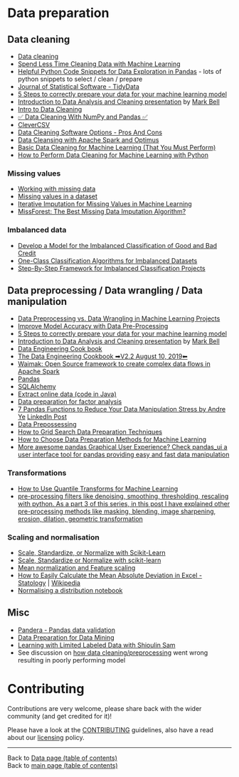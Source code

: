 # Data preparation

## Data cleaning

- [Data cleaning](https://elitedatascience.com/data-cleaning)
- [Spend Less Time Cleaning Data with Machine Learning](https://www.dataversity.net/spend-less-time-cleaning-data-with-machine-learning/#)
- [Helpful Python Code Snippets for Data Exploration in Pandas](https://medium.com/@msalmon00/helpful-python-code-snippets-for-data-exploration-in-pandas-b7c5aed5ecb9) - lots of python snippets to select / clean / prepare
- [Journal of Statistical Software - TidyData](https://www.jstatsoft.org/article/view/v059i10/)
- [5 Steps to correctly prepare your data for your machine learning model](https://towardsdatascience.com/5-steps-to-correctly-prep-your-data-for-your-machine-learning-model-c06c24762b73?gi=6b4a6895ab1)
- [Introduction to Data Analysis and Cleaning presentation](../presentations/data/01-mam-ml-study-group-meetup/Introduction_to_Data_Analysis_and_Cleaning.pdf) by [Mark Bell](http://www.nationalarchives.gov.uk/about/our-research-and-academic-collaboration/our-research-and-people/staff-profiles/mark-bell/)
- [Intro to Data Cleaning](https://media.licdn.com/dms/document/C561FAQFELM5YZM3-Rw/feedshare-document-pdf-analyzed/0?e=1572184800&v=beta&t=9HybdEtMdRqdqA6bJQeN-0sMDrEU8yBZwAvTUTm6dTo)
- [✅ Data Cleaning With NumPy and Pandas ✅](https://www.linkedin.com/posts/asif-bhat_pythonprogramming-python-numpy-activity-6617773953014427648-pOKW)
- [CleverCSV](https://github.com/alan-turing-institute/CleverCSV)
- [Data Cleaning Software Options - Pros And Cons](https://www.pivigo.com/blog?post=Data%20Cleaning%20Software%20Options%20-%20Pros%20And%20Cons)
- [Data Cleansing with Apache Spark and Optimus](https://www.linkedin.com/posts/data-science-central_data-cleansing-with-apache-spark-and-optimus-activity-6606304380595556352-zYFJ)
- [Basic Data Cleaning for Machine Learning (That You Must Perform)](https://machinelearningmastery.com/basic-data-cleaning-for-machine-learning/)
- [How to Perform Data Cleaning for Machine Learning with Python](https://machinelearningmastery.com/basic-data-cleaning-for-machine-learning/)

### Missing values

- [Working with missing data](https://pandas.pydata.org/pandas-docs/stable/user_guide/missing_data.html)
- [Missing values in a dataset](https://www.datasciencecentral.com/profiles/blogs/how-to-treat-missing-values-in-your-data-1)
- [Iterative Imputation for Missing Values in Machine Learning](https://machinelearningmastery.com/iterative-imputation-for-missing-values-in-machine-learning/)
- [MissForest: The Best Missing Data Imputation Algorithm?](https://towardsdatascience.com/missforest-the-best-missing-data-imputation-algorithm-4d01182aed3)

### Imbalanced data

- [Develop a Model for the Imbalanced Classification of Good and Bad Credit](https://machinelearningmastery.com/imbalanced-classification-of-good-and-bad-credit/)
- [One-Class Classification Algorithms for Imbalanced Datasets](https://machinelearningmastery.com/one-class-classification-algorithms/)
- [Step-By-Step Framework for Imbalanced Classification Projects](https://machinelearningmastery.com/framework-for-imbalanced-classification-projects/)

## Data preprocessing / Data wrangling / Data manipulation

- [Data Preprocessing vs. Data Wrangling in Machine Learning Projects](https://www.infoq.com/articles/ml-data-processing)
- [Improve Model Accuracy with Data Pre-Processing](https://machinelearningmastery.com/improve-model-accuracy-with-data-pre-processing/)
- [5 Steps to correctly prepare your data for your machine learning model](https://towardsdatascience.com/5-steps-to-correctly-prep-your-data-for-your-machine-learning-model-c06c24762b73?gi=6b4a6895ab1)
- [Introduction to Data Analysis and Cleaning presentation](../presentations/data/01-mam-ml-study-group-meetup/Introduction_to_Data_Analysis_and_Cleaning.pdf) by [Mark Bell](http://www.nationalarchives.gov.uk/about/our-research-and-academic-collaboration/our-research-and-people/staff-profiles/mark-bell/)
- [Data Engineering Cook book](https://media.licdn.com/dms/document/C561FAQHLSPhPny5ENg/feedshare-document-pdf-analyzed/0?e=1572793200&v=beta&t=AW9YeWaxF4PCcSxN64Lin_BIlbumyHLHnL0gF-jLNto)
- [The Data Engineering Cookbook  ➡V2.2 August 10, 2019⬅](https://www.linkedin.com/posts/asif-bhat_data-engineering-activity-6622229032404652032-THi8)
- [Waimak: Open Source framework to create complex data flows in Apache Spark](https://github.com/CoxAutomotiveDataSolutions/waimak)
- [Pandas](https://lnkd.in/gxSgfuQ)
- [SQLAlchemy](https://lnkd.in/gjvbm7h)
- [Extract online data (code in Java)](https://www.datasciencecentral.com/profiles/blogs/java-coding-sample-to-extract-online-data)
- [Data preparation for factor analysis](https://www.linkedin.com/posts/data-science-central_data-preparation-for-factor-analysis-activity-6608507889915092992-T1Vv)
- [7 Pandas Functions to Reduce Your Data Manipulation Stress by Andre Ye](https://towardsdatascience.com/7-pandas-functions-to-reduce-your-data-manipulation-stress-25981e44cc7d) [LinkedIn Post](https://www.linkedin.com/posts/towards-data-science_7-pandas-functions-to-reduce-your-data-manipulation-activity-6655006784069214208-R9Zn)
- [Data Prepossessing](https://www.linkedin.com/posts/nabihbawazir_datascience-machinelearning-aertificialintellegence-activity-6657362083665018880-2rzc)
- [How to Grid Search Data Preparation Techniques](https://machinelearningmastery.com/grid-search-data-preparation-techniques/)
- [How to Choose Data Preparation Methods for Machine Learning](https://machinelearningmastery.com/choose-data-preparation-methods-for-machine-learning/)
- [More awesome pandas Graphical User Experience? Check pandas_ui a user interface tool for pandas providing easy and fast data manipulation](https://www.linkedin.com/posts/philipvollet_datascience-python-notebook-activity-6729843870093447168-vhfj)

### Transformations

- [How to Use Quantile Transforms for Machine Learning](https://machinelearningmastery.com/quantile-transforms-for-machine-learning/)
- [pre-processing filters like denoising, smoothing, thresholding, rescaling with python. As a part 3 of this series, in this post I have explained other pre-processing methods like masking, blending, image sharpening, erosion, dilation, geometric transformation](https://www.let-the-data-confess.com/image-pre-processing-through-opencv-part-3/)

### Scaling and normalisation

- [Scale, Standardize, or Normalize with Scikit-Learn](https://towardsdatascience.com/scale-standardize-or-normalize-with-scikit-learn-6ccc7d176a02)
- [Scale, Standardize or Normalize with scikit-learn](https://www.kaggle.com/discdiver/guide-to-scaling-and-standardizing)
- [Mean normalization and Feature scaling](https://www.linkedin.com/posts/data-science-central_mean-normalization-and-feature-scaling-activity-6617945072522575872-My8E)
- [How to Easily Calculate the Mean Absolute Deviation in Excel - Statology](https://www.statology.org/how-to-easily-calculate-the-mean-absolute-deviation-in-excel/) | [Wikipedia](https://en.wikipedia.org/wiki/Average_absolute_deviation)
- [Normalising a distribution notebook](../notebooks/data/data-processing/Normalising-a-distribution.ipynb)

## Misc

- [Pandera - Pandas data validation](https://www.linkedin.com/posts/madewithml_path-explain-made-with-ml-activity-6691703758189150208-KUwr)
- [Data Preparation for Data Mining](http://www.temida.si/~bojan/MPS/materials/Data_preparation_for_data_mining.pdf)
- [Learning with Limited Labeled Data with Shioulin Sam](https://twimlai.com/twiml-talk-255-learning-with-limited-labeled-data-with-shioulin-sam/)
- See discussion on [how data cleaning/preprocessing](https://www.meetup.com/Kaggle-Days-Meetup-London/events/258570474/comments/500079284/?read=1&_xtd=gatlbWFpbF9jbGlja9oAJDczM2Q5MDExLWYyZTctNDliNy1hZTgzLTk5NjFlMGViOGQ4Mw&itemTypeToken=COMMENT) went wrong resulting in poorly performing model

# Contributing

Contributions are very welcome, please share back with the wider community (and get credited for it)!

Please have a look at the [CONTRIBUTING](../CONTRIBUTING.md) guidelines, also have a read about our [licensing](../LICENSE.md) policy.

---

Back to [Data page (table of contents)](README.md)</br>
Back to [main page (table of contents)](../README.md)
